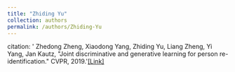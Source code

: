 ```yaml
---
title: "Zhiding Yu"
collection: authors
permalink: /authors/Zhiding-Yu
---
```

citation: ' Zhedong Zheng,  Xiaodong Yang,  Zhiding Yu,  Liang Zheng,  Yi Yang,  Jan Kautz, &quot;Joint discriminative and generative learning for person re-identification.&quot; CVPR, 2019.'<a href='https://zdzheng.xyz/publication/Joint-di2019'>[Link]</a>